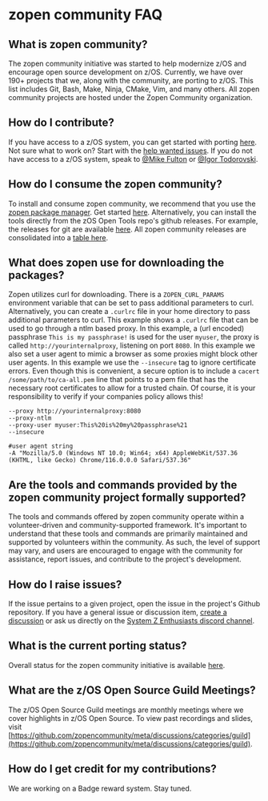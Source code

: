 # zopen community FAQ

## What is zopen community?
The zopen community initiative was started to help modernize z/OS and encourage open source development on z/OS. Currently, we have over 190+ projects that we, along with the community, are porting to z/OS. This list includes Git, Bash, Make, Ninja, CMake, Vim, and many others. All zopen community projects are hosted under the Zopen Community organization.

## How do I contribute?
If you have access to a z/OS system, you can get started with porting [here](https://zopencommunity.github.io/meta/#/Guides/Porting). Not sure what to work on? Start with the [help wanted issues](https://github.com/zopencommunity/meta/labels/help%20wanted). If you do not have access to a z/OS system, speak to [@Mike Fulton](https://github.com/MikeFultonDev) or [@Igor Todorovski](https://github.com/IgorTodorovskiIBM).

## How do I consume the zopen community?

To install and consume zopen community, we recommend that you use the [zopen package manager](https://zopencommunity.github.io/meta/#/Guides/ThePackageManager?id=using-the-package-manager). Get started [here](https://zosopentools.github.io/meta/#/Guides/QuickStart). 
Alternatively, you can install the tools directly from the zOS Open Tools repo's github releases. For example, the releases for git are available [here]( https://github.com/zopencommunity/gitport/releases). All zopen community releases are consolidated into a [table here](https://zopencommunity.github.io/meta/#/Latest).

## What does zopen use for downloading the packages?
Zopen utilizes curl for downloading. There is a `ZOPEN_CURL_PARAMS` environment variable that can be set to pass additional parameters to curl.
Alternatively, you can create a `.curlrc` file in your home directory to pass additional parameters to curl.
This example shows a `.curlrc` file that can be used to go through a ntlm based proxy. In this example, a (url encoded) passphrase `This is my passphrase!` is used for the user `myuser`, the proxy is called `http://yourinternalproxy`, listening on port `8080`. In this example we also set a user agent to mimic a browser as some proxies might block other user agents. 
In this example we use the `--insecure` tag to ignore certificate errors. Even though this is convenient, a secure option is to include a `cacert /some/path/to/ca-all.pem` line that points to a pem file that has the necessary root certificates to allow for a trusted chain.
Of course, it is your responsibility to verify if your companies policy allows this!
```
--proxy http://yourinternalproxy:8080
--proxy-ntlm
--proxy-user myuser:This%20is%20my%20passphrase%21
--insecure

#user agent string
-A "Mozilla/5.0 (Windows NT 10.0; Win64; x64) AppleWebKit/537.36 (KHTML, like Gecko) Chrome/116.0.0.0 Safari/537.36"
```

## Are the tools and commands provided by the zopen community project formally supported?
The tools and commands offered by zopen community operate within a volunteer-driven and community-supported framework. It's important to understand that these tools and commands are primarily maintained and supported by volunteers within the community. As such, the level of support may vary, and users are encouraged to engage with the community for assistance, report issues, and contribute to the project's development.

## How do I raise issues?
If the issue pertains to a given project, open the issue in the project's Github repository. If you have a general issue or discussion item, [create a discussion](https://github.com/zopencommunity/meta/discussions) or ask us directly on the [System Z Enthusiasts discord channel](https://discord.gg/system-z-enthusiasts-880322471608344597).

## What is the current porting status?
Overall status for the zopen community initiative is available [here](https://zopencommunity.github.io/meta/#/Progress).

## What are the z/OS Open Source Guild Meetings?
The z/OS Open Source Guild meetings are monthly meetings where we cover highlights in z/OS Open Source. To view past recordings and slides, visit [https://github.com/zopencommunity/meta/discussions/categories/guild](https://github.com/zopencommunity/meta/discussions/categories/guild).

## How do I get credit for my contributions?
We are working on a Badge reward system. Stay tuned.
